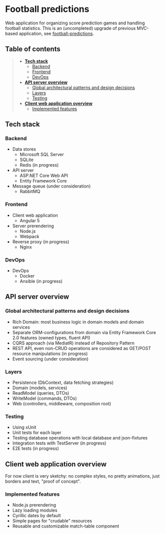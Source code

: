 # Football predictions
Web application for organizing score prediction games and handling football statistics. This is an (uncompleted) upgrade of previous MVC-based application, see [football-predictions](https://github.com/IlyaKugaevsky/football-predictions).

## Table of contents
> - **[Tech stack](#tech-stack)**
>   - [Backend](#backend)
>   - [Frontend](#frontend)
>   - [DevOps](#devops)
> - **[API server overview](#api-server-overview)**
>   - [Global architectural patterns and design decisions](#global-architectural-patterns-and-design-decisions)
>   - [Layers](#layers)
>   - [Testing](#testing)
> - **[Client web application overview](#client-web-application-overview)**
>   - [Implemented features](#implemented-features)

## Tech stack
### Backend
- Data stores
	- Microsoft SQL Server
	- SQLite
	- Redis (in progress)
- API server 
	- ASP.NET Core Web API
	- Entity Framework Core
- Message queue (under consideration)
	- RabbitMQ
	
### Frontend
- Client web application
	- Angular 5
- Server prerendering
	- Node.js
	- Webpack
- Reverse proxy (in progress)
	- Nginx
### DevOps
- DevOps
	- Docker
	- Ansible (in progress)

## API server overview
### Global architectural patterns and design decisions
- Rich Domain: most business logic in domain models and domain services
- Separate ORM-configurations from domain via Entity Framework Core 2.0 features (owned types, fluent API)
- CQRS approach (via MediatR) instead of Repository Pattern 
- REST API, even non-CRUD operations are considered as GET/POST resource manipulations (in progress)
- Event sourcing (under consideration)
### Layers
- Persistence (DbContext, data fetching strategies)
- Domain (models, services)
- ReadModel (queries, DTOs)
- WriteModel (commands, DTOs)
- Web (controllers, middleware, composition root)
### Testing 
- Using xUnit 
- Unit tests for each layer
- Testing database operations with local database and json-fixtures
- Integration tests with TestServer (in progress)
- E2E tests (in progress)
## Client web application overview
For now client is very sketchy: no complex styles, no pretty animations, just borders and text, "proof of concept". 

### Implemented features
- Node.js prerendering
- Lazy loading modules
- Cyrillic dates by default
- Simple pages for "crudable" resources
- Reusable and customizable match-table component 

